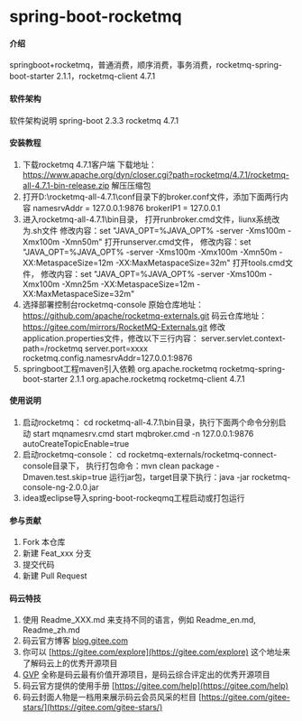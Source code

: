 
# spring-boot-rocketmq

#### 介绍
springboot+rocketmq，普通消费，顺序消费，事务消费，rocketmq-spring-boot-starter 2.1.1，rocketmq-client 4.7.1

#### 软件架构
软件架构说明
spring-boot 2.3.3
rocketmq 4.7.1

#### 安装教程

1.  下载rocketmq 4.7.1客户端
    下载地址：https://www.apache.org/dyn/closer.cgi?path=rocketmq/4.7.1/rocketmq-all-4.7.1-bin-release.zip
    解压压缩包
2.  打开D:\rocketmq-all-4.7.1\conf目录下的broker.conf文件，添加下面两行内容
    namesrvAddr = 127.0.0.1:9876
    brokerIP1 = 127.0.0.1
3.  进入rocketmq-all-4.7.1\bin目录，
    打开runbroker.cmd文件，liunx系统改为.sh文件
    修改内容：set "JAVA_OPT=%JAVA_OPT% -server -Xms100m -Xmx100m -Xmn50m"
    打开runserver.cmd文件，
    修改内容：set "JAVA_OPT=%JAVA_OPT% -server -Xms100m -Xmx100m -Xmn50m -XX:MetaspaceSize=12m -XX:MaxMetaspaceSize=32m"
    打开tools.cmd文件，
    修改内容：set "JAVA_OPT=%JAVA_OPT% -server -Xms100m -Xmx100m -Xmn25m -XX:MetaspaceSize=12m -XX:MaxMetaspaceSize=32m"
3.  选择部署控制台rocketmq-console
    原始仓库地址：https://github.com/apache/rocketmq-externals.git
    码云仓库地址：https://gitee.com/mirrors/RocketMQ-Externals.git
    修改application.properties文件，修改以下三行内容：
    server.servlet.context-path=/rocketmq
    server.port=xxxx
    rocketmq.config.namesrvAddr=127.0.0.1:9876
4.  springboot工程maven引入依赖
    <dependency>
      <groupId>org.apache.rocketmq</groupId>
      <artifactId>rocketmq-spring-boot-starter</artifactId>
      <version>2.1.1</version>
    </dependency>
    <dependency>
      <groupId>org.apache.rocketmq</groupId>
      <artifactId>rocketmq-client</artifactId>
      <version>4.7.1</version>
    </dependency>

#### 使用说明
1.  启动rocketmq：
    cd rocketmq-all-4.7.1\bin目录，执行下面两个命令分别启动
    start mqnamesrv.cmd
    start mqbroker.cmd -n 127.0.0.1:9876 autoCreateTopicEnable=true
2.  启动rocketmq-console：
    cd rocketmq-externals/rocketmq-connect-console目录下，
    执行打包命令：mvn clean package -Dmaven.test.skip=true
    运行jar包，target目录下执行：java -jar rocketmq-console-ng-2.0.0.jar
3.  idea或eclipse导入spring-boot-rockeqmq工程启动或打包运行

#### 参与贡献

1.  Fork 本仓库
2.  新建 Feat_xxx 分支
3.  提交代码
4.  新建 Pull Request


#### 码云特技

1.  使用 Readme\_XXX.md 来支持不同的语言，例如 Readme\_en.md, Readme\_zh.md
2.  码云官方博客 [blog.gitee.com](https://blog.gitee.com)
3.  你可以 [https://gitee.com/explore](https://gitee.com/explore) 这个地址来了解码云上的优秀开源项目
4.  [GVP](https://gitee.com/gvp) 全称是码云最有价值开源项目，是码云综合评定出的优秀开源项目
5.  码云官方提供的使用手册 [https://gitee.com/help](https://gitee.com/help)
6.  码云封面人物是一档用来展示码云会员风采的栏目 [https://gitee.com/gitee-stars/](https://gitee.com/gitee-stars/)


